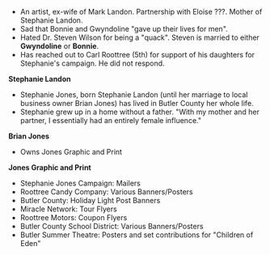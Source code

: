- An artist, ex-wife of Mark Landon. Partnership with Eloise ???. Mother of Stephanie Landon.
- Sad that Bonnie and Gwyndoline "gave up their lives for men".
- Hated Dr. Steven Wilson for being a "quack". Steven is married to either **Gwyndoline** or **Bonnie**.
- Has reached out to Carl Roottree (5th) for support of his daughters for Stephanie's campaign. He did not respond.

**Stephanie Landon**
- Stephanie Jones, born Stephanie Landon (until her marriage to local business owner Brian Jones) has lived in Butler County her whole life.
- Stephanie grew up in a home without a father. "With my mother and her partner, I essentially had an entirely female influence."

**Brian Jones**
- Owns Jones Graphic and Print

**Jones Graphic and Print**
- Stephanie Jones Campaign: Mailers
- Roottree Candy Company: Various Banners/Posters
- Butler County: Holiday Light Post Banners
- Miracle Network: Tour Flyers
- Roottree Motors: Coupon Flyers
- Butler County School District: Various Banners/Posters
- Butler Summer Theatre: Posters and set contributions for "Children of Eden"